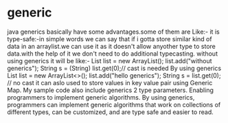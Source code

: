# generic

 java generics basically have some advantages.some of them are Like:-
 it is type-safe:-in simple words we can say that if i gotta store similar kind of data in an arraylist.we can use it as it doesn't allow   anyother type to store data.with the help of it we don't need to do additional typecasting.                                                    without using generics it will be like:-                                                                                                  List list = new ArrayList();                                                                                                              list.add("without generics");                                                                                                               String s = (String) list.get(0);// cast is needed                                                                                                                                                                                                                                By using generics                                                                                                                          List<String> list = new ArrayList<>();                                                                                                     list.add("hello generics");                                                                                                               String s = list.get(0);   // no cast
it can aslo used to store values in key value pair  using Generic Map.
 My sample code also include generics 2 type parameters.
 Enabling programmers to implement generic algorithms.
    By using generics, programmers can implement generic algorithms that work on collections of different types,
    can be customized, and are type safe and easier to read.
